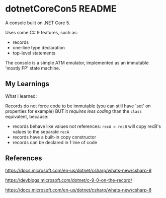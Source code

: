 # dotnetCoreCon5 README

A console built on .NET Core 5.

Uses some C# 9 features, such as:

- records
- one-line type declaration
- top-level statements

The console is a simple ATM emulator, implemented as an immutable 'mostly FP' state machine.

## My Learnings

What I learned:

Records do not force code to be immutable (you can still have 'set' on properties for example) BUT it _requires less coding_ than the `class` equivalent, because:

- records behave like values not references: `recA = recB` will copy recB's values to the separate `recA`
- records have a built-in copy constructor
- records can be declared in 1 line of code

## References

https://docs.microsoft.com/en-us/dotnet/csharp/whats-new/csharp-9

https://devblogs.microsoft.com/dotnet/c-9-0-on-the-record/

https://docs.microsoft.com/en-us/dotnet/csharp/whats-new/csharp-8
